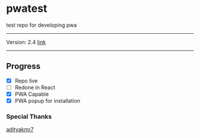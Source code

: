 # pwatest

test repo for developing pwa

---
Version: 2.4
[link](https://aia-dan.github.io/pwatest/)

---

## Progress

- [X] Repo live
- [ ] Redone in React
- [X] PWA Capable
- [X] PWA popup for installation

### Special Thanks

[adityakmr7](https://github.com/adityakmr7)
